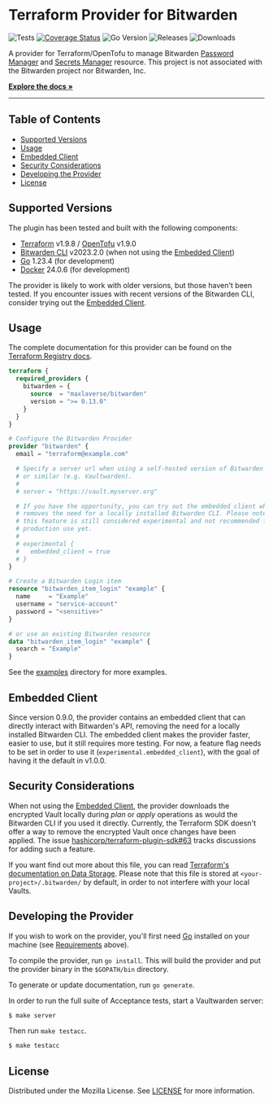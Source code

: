 # Terraform Provider for Bitwarden

![Tests](https://github.com/maxlaverse/terraform-provider-bitwarden/actions/workflows/tests.yml/badge.svg?branch=main)
[![Coverage Status](https://coveralls.io/repos/github/maxlaverse/terraform-provider-bitwarden/badge.svg?branch=main)](https://coveralls.io/github/maxlaverse/terraform-provider-bitwarden?branch=main)
![Go Version](https://img.shields.io/github/go-mod/go-version/maxlaverse/terraform-provider-bitwarden)
![Releases](https://img.shields.io/github/v/release/maxlaverse/terraform-provider-bitwarden?include_prereleases)
![Downloads](https://img.shields.io/badge/dynamic/json?color=7b42bc&label=Downloads&labelColor=black&logo=terraform&query=data.attributes.total&url=https%3A%2F%2Fregistry.terraform.io%2Fv2%2Fproviders%2F2657%2Fdownloads%2Fsummary&style=flat-square)

A provider for Terraform/OpenTofu to manage Bitwarden [Password Manager] and [Secrets Manager] resource.
This project is not associated with the Bitwarden project nor Bitwarden, Inc.

**[Explore the docs »][Terraform Registry docs]**

---

## Table of Contents
- [Supported Versions](#supported-versions)
- [Usage](#usage)
- [Embedded Client](#embedded-client)
- [Security Considerations](#secutiry-considerations)
- [Developing the Provider](#developing-the-provider)
- [License](#license)

## Supported Versions
The plugin has been tested and built with the following components:
- [Terraform] v1.9.8 / [OpenTofu] v1.9.0
- [Bitwarden CLI] v2023.2.0 (when not using the [Embedded Client](#embedded-client))
- [Go] 1.23.4 (for development)
- [Docker] 24.0.6 (for development)

The provider is likely to work with older versions, but those haven't been tested.
If you encounter issues with recent versions of the Bitwarden CLI, consider trying out the [Embedded Client](#embedded-client).

## Usage

The complete documentation for this provider can be found on the [Terraform Registry docs].

```tf
terraform {
  required_providers {
    bitwarden = {
      source  = "maxlaverse/bitwarden"
      version = ">= 0.13.0"
    }
  }
}

# Configure the Bitwarden Provider
provider "bitwarden" {
  email = "terraform@example.com"

  # Specify a server url when using a self-hosted version of Bitwarden
  # or similar (e.g. Vaultwarden).
  #
  # server = "https://vault.myserver.org"

  # If you have the opportunity, you can try out the embedded client which
  # removes the need for a locally installed Bitwarden CLI. Please note that
  # this feature is still considered experimental and not recommended for
  # production use yet.
  #
  # experimental {
  #   embedded_client = true
  # }
}

# Create a Bitwarden Login item
resource "bitwarden_item_login" "example" {
  name     = "Example"
  username = "service-account"
  password = "<sensitive>"
}

# or use an existing Bitwarden resource
data "bitwarden_item_login" "example" {
  search = "Example"
}
```

See the [examples](./examples/) directory for more examples.

## Embedded Client
Since version 0.9.0, the provider contains an embedded client that can directly interact with Bitwarden's API, removing the need for a locally installed Bitwarden CLI.
The embedded client makes the provider faster, easier to use, but it still requires more testing.
For now, a feature flag needs to be set in order to use it (`experimental.embedded_client`), with the goal of having it the default in v1.0.0.

## Security Considerations
When not using the [Embedded Client](#embedded-client), the provider downloads the encrypted Vault locally during *plan* or *apply* operations as would the Bitwarden CLI if you used it directly.
Currently, the Terraform SDK doesn't offer a way to remove the encrypted Vault once changes have been applied.
The issue [hashicorp/terraform-plugin-sdk#63] tracks discussions for adding such a feature.

If you want find out more about this file, you can read [Terraform's documentation on Data Storage].
Please note that this file is stored at `<your-project>/.bitwarden/` by default, in order to not interfere with your local Vaults.

## Developing the Provider
If you wish to work on the provider, you'll first need [Go](http://www.golang.org) installed on your machine (see [Requirements](#requirements) above).

To compile the provider, run `go install`. This will build the provider and put the provider binary in the `$GOPATH/bin` directory.

To generate or update documentation, run `go generate`.

In order to run the full suite of Acceptance tests, start a Vaultwarden server:
```sh
$ make server
```

Then run `make testacc`.

```sh
$ make testacc
```


## License
Distributed under the Mozilla License. See [LICENSE](./LICENSE) for more information.

[Bitwarden CLI]: https://bitwarden.com/help/article/cli/#download-and-install
[Docker]: https://www.docker.com/products/docker-desktop
[Go]: https://golang.org/doc/install
[hashicorp/terraform-plugin-sdk#63]: https://github.com/hashicorp/terraform-plugin-sdk/issues/63
[OpenTofu]: https://opentofu.org/
[Password Manager]: https://bitwarden.com/products/personal/
[Secrets Manager]: https://bitwarden.com/products/secrets-manager/
[Terraform]: https://www.terraform.io/downloads.html
[Terraform Registry docs]: https://registry.terraform.io/providers/maxlaverse/bitwarden/latest/docs
[Terraform's documentation on Data Storage]: https://bitwarden.com/help/data-storage/#on-your-local-machine
